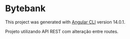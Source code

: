 # Bytebank

This project was generated with [Angular CLI](https://github.com/angular/angular-cli) version 14.0.1.

Projeto utilizando API REST com alteração entre routes.

